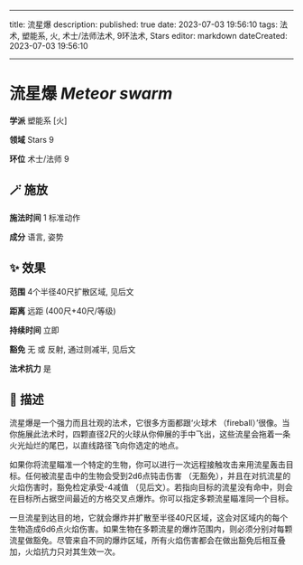 
---
title: 流星爆
description: 
published: true
date: 2023-07-03 19:56:10
tags: 法术, 塑能系, 火, 术士/法师法术, 9环法术, Stars
editor: markdown
dateCreated: 2023-07-03 19:56:10

---

# **流星爆** *Meteor swarm*

**学派** 塑能系 \[火\] 

**领域** Stars 9

**环位** 术士/法师 9

## 🪄 施放

**施法时间** 1 标准动作

**成分** 语言, 姿势

## ✨ 效果  

**范围** 4个半径40尺扩散区域, 见后文

**距离** 远距 (400尺+40尺/等级)  

**持续时间** 立即 

**豁免** 无 或 反射, 通过则减半, 见后文

**法术抗力** 是

## 📖 描述

流星爆是一个强力而且壮观的法术，它很多方面都跟‘火球术 （fireball）’很像。当你施展此法术时，四颗直径2尺的火球从你伸展的手中飞出，这些流星会拖着一条火光灿烂的尾巴，以直线路径飞向你选定的地点。

如果你将流星瞄准一个特定的生物，你可以进行一次远程接触攻击来用流星轰击目标。任何被流星击中的生物会受到2d6点钝击伤害 （无豁免），并且在对抗流星的火焰伤害时，豁免检定承受-4减值 （见后文）。若指向目标的流星没有命中，则会在目标所占据空间最近的方格交叉点爆炸。你可以指定多颗流星瞄准同一个目标。

一旦流星到达目的地，它就会爆炸并扩散至半径40尺区域，这会对区域内的每个生物造成6d6点火焰伤害。如果生物在多颗流星的爆炸范围内，则必须分别对每颗流星做豁免。尽管来自不同的爆炸区域，所有火焰伤害都会在做出豁免后相互叠加，火焰抗力只对其生效一次。
    